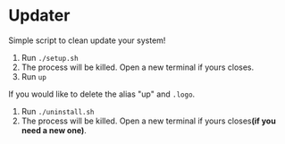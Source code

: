 # Updater
Simple script to clean update your system!
<ol>
    <li> Run <code>./setup.sh</code> </li>
    <li> The process will be killed. Open a new terminal if yours closes. </li>
    <li> Run <code>up</code> </li>
</ol>
If you would like to delete the alias "up" and <code>.logo</code>.
<ol>
    <li>Run <code>./uninstall.sh</code></li>
    <li>The process will be killed. Open a new terminal if yours closes<strong>(if you need a new one)</strong>.</li>
</ol>
